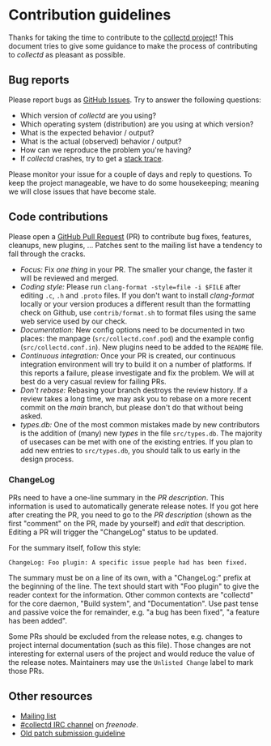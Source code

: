 # Contribution guidelines

Thanks for taking the time to contribute to the [collectd
project](https://collectd.org/)! This document tries to give some guidance to
make the process of contributing to *collectd* as pleasant as possible.

## Bug reports

Please report bugs as [GitHub
Issues](https://github.com/collectd/collectd/issues). Try to answer the
following questions:

*   Which version of *collectd* are you using?
*   Which operating system (distribution) are you using at which version?
*   What is the expected behavior / output?
*   What is the actual (observed) behavior / output?
*   How can we reproduce the problem you're having?
*   If *collectd* crashes, try to get a
    [stack trace](https://collectd.org/wiki/index.php/Core_file).

Please monitor your issue for a couple of days and reply to questions. To keep
the project manageable, we have to do some housekeeping; meaning we will close
issues that have become stale.

## Code contributions

Please open a [GitHub Pull Request](https://github.com/collectd/collectd/pulls)
(PR) to contribute bug fixes, features, cleanups, new plugins, … Patches sent to
the mailing list have a tendency to fall through the cracks.

*   *Focus:* Fix *one thing* in your PR. The smaller your change, the faster it
    will be reviewed and merged.
*   *Coding style:* Please run `clang-format -style=file -i $FILE` after editing
    `.c`, `.h` and `.proto` files. If you don't want to install *clang-format*
    locally or your version produces a different result than the formatting
    check on Github, use `contrib/format.sh` to format files using the same web
    service used by our check.
*   *Documentation:* New config options need to be documented in two places: the
    manpage (`src/collectd.conf.pod`) and the example config
    (`src/collectd.conf.in`). New plugins need to be added to the `README` file.
*   *Continuous integration:* Once your PR is created, our continuous
    integration environment will try to build it on a number of platforms. If
    this reports a failure, please investigate and fix the problem. We will at
    best do a very casual review for failing PRs.
*   *Don't rebase:* Rebasing your branch destroys the review history. If a
    review takes a long time, we may ask you to rebase on a more recent commit
    on the *main* branch, but please don't do that without being asked.
*   *types.db:* One of the most common mistakes made by new contributors is the
    addition of (many) new *types* in the file `src/types.db`. The majority of
    usecases can be met with one of the existing entries. If you plan to add new
    entries to `src/types.db`, you should talk to us early in the design
    process.

### ChangeLog

PRs need to have a one-line summary in the *PR description*. This information
is used to automatically generate release notes. If you got here after creating
the PR, you need to go to the *PR description* (shown as the first "comment" on
the PR, made by yourself) and *edit* that description. Editing a PR will
trigger the "ChangeLog" status to be updated.

For the summary itself, follow this style:

```
ChangeLog: Foo plugin: A specific issue people had has been fixed.
```

The summary must be on a line of its own, with a "ChangeLog:" prefix at the
beginning of the line. The text should start with "Foo plugin" to give the
reader context for the information. Other common contexts are "collectd" for
the core daemon, "Build system", and "Documentation". Use past tense and
passive voice the for remainder, e.g. "a bug has been fixed", "a feature has
been added".

Some PRs should be excluded from the release notes, e.g. changes to project
internal documentation (such as this file). Those changes are not interesting
for external users of the project and would reduce the value of the release
notes. Maintainers may use the `Unlisted Change` label to mark those PRs.

## Other resources

*   [Mailing list](http://mailman.verplant.org/listinfo/collectd)
*   [#collectd IRC channel](https://webchat.freenode.net/?channels=#collectd)
    on *freenode*.
*   [Old patch submission guideline](https://collectd.org/wiki/index.php/Submitting_patches)
